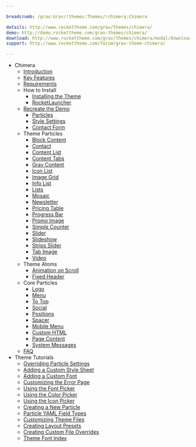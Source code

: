```yaml
---

breadcrumb: /grav:Grav/!themes:Themes/!chimera:Chimera

details: http://www.rockettheme.com/grav/themes/chimera/
demo: http://demo.rockettheme.com/grav-themes/chimera/
download: http://www.rockettheme.com/grav/themes/chimera/modal/downloads
support: http://www.rockettheme.com/forum/grav-theme-chimera/

---
```


* Chimera
    * [Introduction]()
    * [Key Features](INDEX.md#key-features)
    * [Requirements](INDEX.md#requirements)
    * How to Install
        * [Installing the Theme](http://docs.gantry.org/gantry5/basics/installation#installing-a-gantry-theme)
        * [RocketLauncher](../../start/rocketlauncher.md)
    * [Recreate the Demo](demo.md)
        * [Particles](demo.md#particles)
        * [Style Settings](demo_settings.md)        
        * [Contact Form](../../start/contact.md)
    * Theme Particles  
        - [Block Content](particle_block.md)
        - [Contact](particle_contact.md)
        - [Content List](particle_contentlist.md)
        - [Content Tabs](particle_contenttabs.md)
        - [Grav Content](particle_grav.md)
        - [Icon List](particle_iconlist.md)
        - [Image Grid](particle_image.md)
        - [Info List](particle_info.md)
        - [Lists](particle_lists.md)
        - [Mosaic](particle_mosaic.md)
        - [Newsletter](particle_newsletter.md)
        - [Pricing Table](particle_pricing.md)
        - [Progress Bar](particle_progressbar.md)
        - [Promo Image](particle_promoimage.md)
        - [Simple Counter](particle_simplecounter.md)
        - [Slider](particle_slider.md)
        - [Slideshow](particle_slideshow.md)
        - [Strips Slider](particle_stripsslider.md)
        - [Tab Image](particle_tabimage.md)
        - [Video](particle_video.md)
    - Theme Atoms
        * [Animation on Scroll](atom_aos.md)
        * [Fixed Header](atom_fixedheader.md) 
    * Core Particles 
        - [Logo](http://docs.gantry.org/gantry5/particles/logo)
        - [Menu](http://docs.gantry.org/gantry5/particles/menu-control)
        - [To Top](http://docs.gantry.org/gantry5/particles/to-top)
        - [Social](http://docs.gantry.org/gantry5/particles/social)
        - [Positions](http://docs.gantry.org/gantry5/particles/position)
        - [Spacer](http://docs.gantry.org/gantry5/particles/spacer)
        - [Mobile Menu](http://docs.gantry.org/gantry5/particles/mobile-menu)
        - [Custom HTML](http://docs.gantry.org/gantry5/particles/custom-html)
        - [Page Content](http://docs.gantry.org/gantry5/particles/page-content)
        - [System Messages](http://docs.gantry.org/gantry5/particles/system-messages)
    * [FAQ](faq.md)
* Theme Tutorials
    - [Overriding Particle Settings](http://docs.gantry.org/gantry5/tutorials/overriding-particle-settings)
    - [Adding a Custom Style Sheet](http://docs.gantry.org/gantry5/tutorials/adding-a-custom-style-sheet)
    - [Adding a Custom Font](http://docs.gantry.org/gantry5/tutorials/fonts)
    - [Customizing the Error Page](http://docs.gantry.org/gantry5/tutorials/customize-the-error-page)
    - [Using the Font Picker](http://docs.gantry.org/gantry5/tutorials/using-the-font-picker)
    - [Using the Color Picker](http://docs.gantry.org/gantry5/tutorials/using-the-color-picker)
    - [Using the Icon Picker](http://docs.gantry.org/gantry5/tutorials/using-the-icon-picker)
    - [Creating a New Particle](http://docs.gantry.org/gantry5/advanced/creating-a-new-particle)
    - [Particle YAML Field Types](http://docs.gantry.org/gantry5/advanced/particle-yaml-field-types)
    - [Customizing Theme Files](http://docs.gantry.org/gantry5/advanced/customizing-theme-files)
    - [Creating Layout Presets](http://docs.gantry.org/gantry5/advanced/creating-layout-presets)
    - [Creating Custom File Overrides](http://docs.gantry.org/gantry5/advanced/file-overrides)
    - [Theme Font Index](../../../technical_tips/general/font_index.md)
